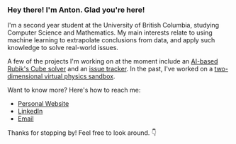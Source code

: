 ### Hey there! I'm Anton. Glad you're here!

<!--
**azychen/azychen** is a ✨ _special_ ✨ repository because its `README.md` (this file) appears on your GitHub profile.

Here are some ideas to get you started:

- 🔭 I’m currently working on ...
- 🌱 I’m currently learning ...
- 👯 I’m looking to collaborate on ...
- 🤔 I’m looking for help with ...
- 💬 Ask me about ...
- 📫 How to reach me: ...
- 😄 Pronouns: ...
- ⚡ Fun fact: ...
-->

I'm a second year student at the University of British Columbia, studying Computer Science and Mathematics. My main interests relate to using machine learning to extrapolate conclusions from data, and apply such knowledge to solve real-world issues. 

A few of the projects I'm working on at the moment include an [AI-based Rubik's Cube solver](https://github.com/azychen/rubiks-cube-solver "rubiks-cube-solver") and an [issue tracker](https://github.com/azychen/issue-tracker "issue-tracker"). In the past, I've worked on a [two-dimensional virtual physics sandbox](https://github.com/azychen/ball-pit "ball-pit").

Want to know more? Here's how to reach me: 
- [Personal Website](https://antonchen.ca "antonchen.ca")
- [LinkedIn](https://www.linkedin.com/in/antonzchen/ "/in/antonzchen")
- [Email](mailto:contact@antonchen.ca "contact@antonchen.ca")

Thanks for stopping by! Feel free to look around. 👇

